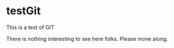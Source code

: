 testGit
====

This is a test of GIT

There is nothing interesting to see here folks.  Please move along.
